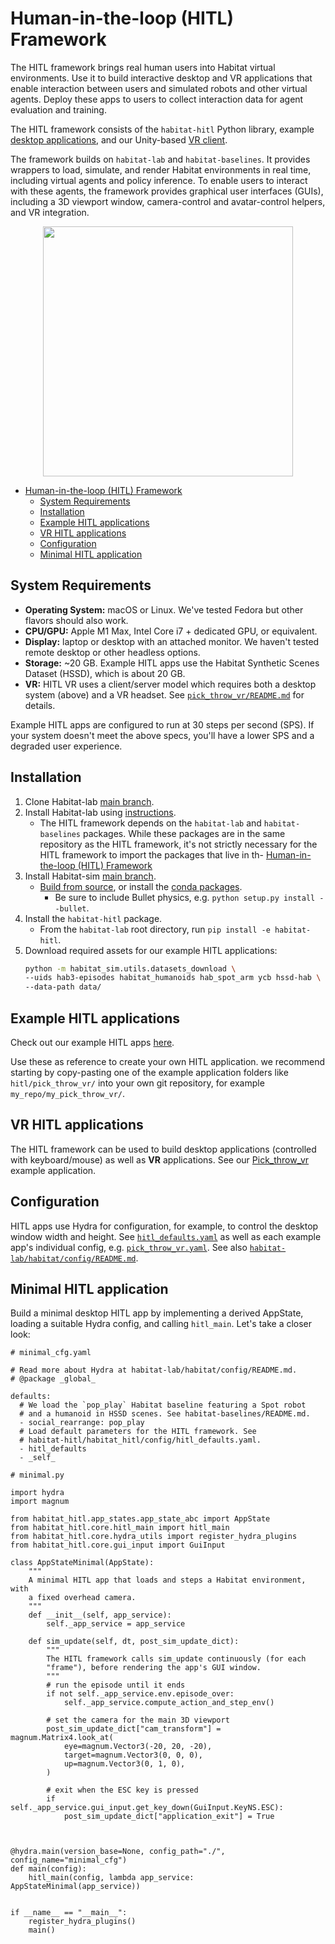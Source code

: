# Human-in-the-loop (HITL) Framework

The HITL framework brings real human users into Habitat virtual environments. Use it to build interactive desktop and VR applications that enable interaction between users and simulated robots and other virtual agents. Deploy these apps to users to collect interaction data for agent evaluation and training.

The HITL framework consists of the `habitat-hitl` Python library, example [desktop applications](../examples/hitl/), and our Unity-based [VR client](../examples/hitl/pick_throw_vr/README.md#vr).

The framework builds on `habitat-lab` and `habitat-baselines`. It provides wrappers to load, simulate, and render Habitat environments in real time, including virtual agents and policy inference. To enable users to interact with these agents, the framework provides graphical user interfaces (GUIs), including a 3D viewport window, camera-control and avatar-control helpers, and VR integration.

<p align="center">
  <img src="../res/img/hitl_tool.gif" height=400>
</p>

- [Human-in-the-loop (HITL) Framework](#human-in-the-loop-hitl-framework)
  - [System Requirements](#system-requirements)
  - [Installation](#installation)
  - [Example HITL applications](#example-hitl-applications)
  - [VR HITL applications](#vr-hitl-applications)
  - [Configuration](#configuration)
  - [Minimal HITL application](#minimal-hitl-application)

## System Requirements
* **Operating System:** macOS or Linux. We've tested Fedora but other flavors should also work.
* **CPU/GPU:** Apple M1 Max, Intel Core i7 + dedicated GPU, or equivalent.
* **Display:** laptop or desktop with an attached monitor. We haven't tested remote desktop or other headless options.
* **Storage:** ~20 GB. Example HITL apps use the Habitat Synthetic Scenes Dataset (HSSD), which is about 20 GB.
* **VR:** HITL VR uses a client/server model which requires both a desktop system (above) and a VR headset. See [`pick_throw_vr/README.md`](../examples/hitl/pick_throw_vr/README.md) for details.

Example HITL apps are configured to run at 30 steps per second (SPS). If your system doesn't meet the above specs, you'll have a lower SPS and a degraded user experience.

## Installation
1. Clone Habitat-lab [main branch](https://github.com/facebookresearch/habitat-lab).
2. Install Habitat-lab using [instructions](https://github.com/facebookresearch/habitat-lab#installation).
    * The HITL framework depends on the `habitat-lab` and `habitat-baselines` packages. While these packages are in the same repository as the HITL framework, it's not strictly necessary for the HITL framework to import the packages that live in th- [Human-in-the-loop (HITL) Framework](#human-in-the-loop-hitl-framework)
3. Install Habitat-sim [main branch](https://github.com/facebookresearch/habitat-sim).
    * [Build from source](https://github.com/facebookresearch/habitat-sim/blob/main/BUILD_FROM_SOURCE.md), or install the [conda packages](https://github.com/facebookresearch/habitat-sim#recommended-conda-packages).
        * Be sure to include Bullet physics, e.g. `python setup.py install --bullet`.
4. Install the `habitat-hitl` package.
    * From the `habitat-lab` root directory, run `pip install -e habitat-hitl`.
5. Download required assets for our example HITL applications:
    ```bash
    python -m habitat_sim.utils.datasets_download \
    --uids hab3-episodes habitat_humanoids hab_spot_arm ycb hssd-hab \
    --data-path data/
    ```

## Example HITL applications

Check out our example HITL apps [here](../examples/hitl/).

Use these as reference to create your own HITL application. we recommend starting by copy-pasting one of the example application folders like `hitl/pick_throw_vr/` into your own git repository, for example `my_repo/my_pick_throw_vr/`.

## VR HITL applications

The HITL framework can be used to build desktop applications (controlled with keyboard/mouse) as well as **VR** applications. See our [Pick_throw_vr](../examples/hitl/pick_throw_vr/README.md) example application.

## Configuration

HITL apps use Hydra for configuration, for example, to control the desktop window width and height. See [`hitl_defaults.yaml`](./config/hitl_defaults.yaml) as well as each example app's individual config, e.g. [`pick_throw_vr.yaml`](../examples/hitl/pick_throw_vr/config/pick_throw_vr.yaml). See also [`habitat-lab/habitat/config/README.md`](../habitat-lab/habitat/config/README.md).

## Minimal HITL application

Build a minimal desktop HITL app by implementing a derived AppState, loading a suitable Hydra config, and calling `hitl_main`. Let's take a closer look:
```
# minimal_cfg.yaml

# Read more about Hydra at habitat-lab/habitat/config/README.md.
# @package _global_

defaults:
  # We load the `pop_play` Habitat baseline featuring a Spot robot
  # and a humanoid in HSSD scenes. See habitat-baselines/README.md.
  - social_rearrange: pop_play
  # Load default parameters for the HITL framework. See
  # habitat-hitl/habitat_hitl/config/hitl_defaults.yaml.
  - hitl_defaults
  - _self_

```
```
# minimal.py

import hydra
import magnum

from habitat_hitl.app_states.app_state_abc import AppState
from habitat_hitl.core.hitl_main import hitl_main
from habitat_hitl.core.hydra_utils import register_hydra_plugins
from habitat_hitl.core.gui_input import GuiInput

class AppStateMinimal(AppState):
    """
    A minimal HITL app that loads and steps a Habitat environment, with
    a fixed overhead camera.
    """
    def __init__(self, app_service):
        self._app_service = app_service

    def sim_update(self, dt, post_sim_update_dict):
        """
        The HITL framework calls sim_update continuously (for each
        "frame"), before rendering the app's GUI window.
        """
        # run the episode until it ends
        if not self._app_service.env.episode_over:
            self._app_service.compute_action_and_step_env()

        # set the camera for the main 3D viewport
        post_sim_update_dict["cam_transform"] = magnum.Matrix4.look_at(
            eye=magnum.Vector3(-20, 20, -20),
            target=magnum.Vector3(0, 0, 0),
            up=magnum.Vector3(0, 1, 0),
        )

        # exit when the ESC key is pressed
        if self._app_service.gui_input.get_key_down(GuiInput.KeyNS.ESC):
            post_sim_update_dict["application_exit"] = True



@hydra.main(version_base=None, config_path="./", config_name="minimal_cfg")
def main(config):
    hitl_main(config, lambda app_service: AppStateMinimal(app_service))


if __name__ == "__main__":
    register_hydra_plugins()
    main()
```
